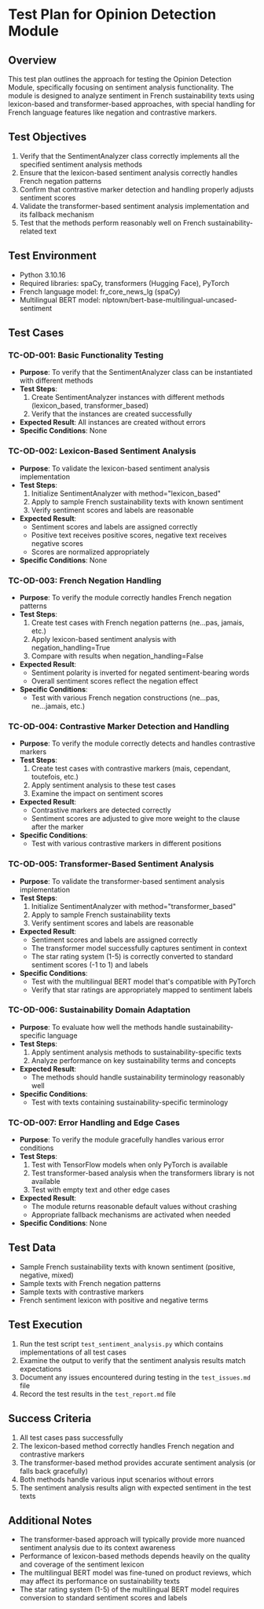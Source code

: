 # Test Plan for Opinion Detection Module

## Overview
This test plan outlines the approach for testing the Opinion Detection Module, specifically focusing on sentiment analysis functionality. The module is designed to analyze sentiment in French sustainability texts using lexicon-based and transformer-based approaches, with special handling for French language features like negation and contrastive markers.

## Test Objectives
1. Verify that the SentimentAnalyzer class correctly implements all the specified sentiment analysis methods
2. Ensure that the lexicon-based sentiment analysis correctly handles French negation patterns
3. Confirm that contrastive marker detection and handling properly adjusts sentiment scores
4. Validate the transformer-based sentiment analysis implementation and its fallback mechanism
5. Test that the methods perform reasonably well on French sustainability-related text

## Test Environment
- Python 3.10.16
- Required libraries: spaCy, transformers (Hugging Face), PyTorch
- French language model: fr_core_news_lg (spaCy)
- Multilingual BERT model: nlptown/bert-base-multilingual-uncased-sentiment

## Test Cases

### TC-OD-001: Basic Functionality Testing
- **Purpose**: To verify that the SentimentAnalyzer class can be instantiated with different methods
- **Test Steps**:
  1. Create SentimentAnalyzer instances with different methods (lexicon_based, transformer_based)
  2. Verify that the instances are created successfully
- **Expected Result**: All instances are created without errors
- **Specific Conditions**: None

### TC-OD-002: Lexicon-Based Sentiment Analysis
- **Purpose**: To validate the lexicon-based sentiment analysis implementation
- **Test Steps**:
  1. Initialize SentimentAnalyzer with method="lexicon_based"
  2. Apply to sample French sustainability texts with known sentiment
  3. Verify sentiment scores and labels are reasonable
- **Expected Result**: 
  - Sentiment scores and labels are assigned correctly
  - Positive text receives positive scores, negative text receives negative scores
  - Scores are normalized appropriately
- **Specific Conditions**: None

### TC-OD-003: French Negation Handling
- **Purpose**: To verify the module correctly handles French negation patterns
- **Test Steps**:
  1. Create test cases with French negation patterns (ne...pas, jamais, etc.)
  2. Apply lexicon-based sentiment analysis with negation_handling=True
  3. Compare with results when negation_handling=False
- **Expected Result**: 
  - Sentiment polarity is inverted for negated sentiment-bearing words
  - Overall sentiment scores reflect the negation effect
- **Specific Conditions**: 
  - Test with various French negation constructions (ne...pas, ne...jamais, etc.)

### TC-OD-004: Contrastive Marker Detection and Handling
- **Purpose**: To verify the module correctly detects and handles contrastive markers
- **Test Steps**:
  1. Create test cases with contrastive markers (mais, cependant, toutefois, etc.)
  2. Apply sentiment analysis to these test cases
  3. Examine the impact on sentiment scores
- **Expected Result**: 
  - Contrastive markers are detected correctly
  - Sentiment scores are adjusted to give more weight to the clause after the marker
- **Specific Conditions**: 
  - Test with various contrastive markers in different positions

### TC-OD-005: Transformer-Based Sentiment Analysis
- **Purpose**: To validate the transformer-based sentiment analysis implementation
- **Test Steps**:
  1. Initialize SentimentAnalyzer with method="transformer_based"
  2. Apply to sample French sustainability texts
  3. Verify sentiment scores and labels are reasonable
- **Expected Result**: 
  - Sentiment scores and labels are assigned correctly
  - The transformer model successfully captures sentiment in context
  - The star rating system (1-5) is correctly converted to standard sentiment scores (-1 to 1) and labels
- **Specific Conditions**: 
  - Test with the multilingual BERT model that's compatible with PyTorch
  - Verify that star ratings are appropriately mapped to sentiment labels

### TC-OD-006: Sustainability Domain Adaptation
- **Purpose**: To evaluate how well the methods handle sustainability-specific language
- **Test Steps**:
  1. Apply sentiment analysis methods to sustainability-specific texts
  2. Analyze performance on key sustainability terms and concepts
- **Expected Result**: 
  - The methods should handle sustainability terminology reasonably well
- **Specific Conditions**: 
  - Test with texts containing sustainability-specific terminology

### TC-OD-007: Error Handling and Edge Cases
- **Purpose**: To verify the module gracefully handles various error conditions
- **Test Steps**:
  1. Test with TensorFlow models when only PyTorch is available
  2. Test transformer-based analysis when the transformers library is not available
  3. Test with empty text and other edge cases
- **Expected Result**: 
  - The module returns reasonable default values without crashing
  - Appropriate fallback mechanisms are activated when needed
- **Specific Conditions**: None

## Test Data
- Sample French sustainability texts with known sentiment (positive, negative, mixed)
- Sample texts with French negation patterns
- Sample texts with contrastive markers
- French sentiment lexicon with positive and negative terms

## Test Execution
1. Run the test script `test_sentiment_analysis.py` which contains implementations of all test cases
2. Examine the output to verify that the sentiment analysis results match expectations
3. Document any issues encountered during testing in the `test_issues.md` file
4. Record the test results in the `test_report.md` file

## Success Criteria
1. All test cases pass successfully
2. The lexicon-based method correctly handles French negation and contrastive markers
3. The transformer-based method provides accurate sentiment analysis (or falls back gracefully)
4. Both methods handle various input scenarios without errors
5. The sentiment analysis results align with expected sentiment in the test texts

## Additional Notes
- The transformer-based approach will typically provide more nuanced sentiment analysis due to its context awareness
- Performance of lexicon-based methods depends heavily on the quality and coverage of the sentiment lexicon
- The multilingual BERT model was fine-tuned on product reviews, which may affect its performance on sustainability texts
- The star rating system (1-5) of the multilingual BERT model requires conversion to standard sentiment scores and labels